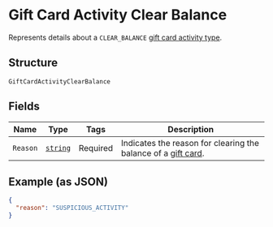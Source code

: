 
# Gift Card Activity Clear Balance

Represents details about a `CLEAR_BALANCE` [gift card activity type](../../doc/models/gift-card-activity-type.md).

## Structure

`GiftCardActivityClearBalance`

## Fields

| Name | Type | Tags | Description |
|  --- | --- | --- | --- |
| `Reason` | [`string`](../../doc/models/gift-card-activity-clear-balance-reason.md) | Required | Indicates the reason for clearing the balance of a [gift card](../../doc/models/gift-card.md). |

## Example (as JSON)

```json
{
  "reason": "SUSPICIOUS_ACTIVITY"
}
```

